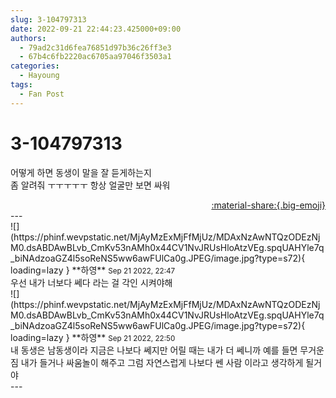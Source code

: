 ```yaml
---
slug: 3-104797313
date: 2022-09-21 22:44:23.425000+09:00
authors:
  - 79ad2c31d6fea76851d97b36c26ff3e3
  - 67b4c6fb2220ac6705aa97046f3503a1
categories:
  - Hayoung
tags:
  - Fan Post
---
```


# 3-104797313

<div class="post-container" markdown="1">
<div class="content-container md-sidebar__scrollwrap" markdown="1">

어떻게 하면 동생이 말을 잘 듣게하는지<br>좀 알려줘 ㅜㅜㅜㅜㅜ 항상 얼굴만 보면 싸워

</div>
</div>

<div style="text-align: right;" markdown="1">
<a href="https://weverse.io/fromis9/fanpost/3-104797313" style="text-align: right;">:material-share:{.big-emoji}</a>
</div>
---

<div class="comments-container md-sidebar__scrollwrap" markdown="1">
<div class="comment" markdown="1">
<div class='id-container' markdown="1">
![](https://phinf.wevpstatic.net/MjAyMzExMjFfMjUz/MDAxNzAwNTQzODEzNjM0.dsABDAwBLvb_CmKv53nAMh0x44CV1NvJRUsHloAtzVEg.spqUAHYle7q_biNAdzoaGZ4l5soReNS5ww6awFUlCa0g.JPEG/image.jpg?type=s72){ loading=lazy }
**<span class="artist">하영</span>** <small>Sep 21 2022, 22:47</small><br>
</div>
<div class='comment-body' markdown="1">
우선 내가 너보다 쎄다 라는 걸 각인 시켜야해
</div>
</div>
<div class="comment" markdown="1">
<div class='id-container' markdown="1">
![](https://phinf.wevpstatic.net/MjAyMzExMjFfMjUz/MDAxNzAwNTQzODEzNjM0.dsABDAwBLvb_CmKv53nAMh0x44CV1NvJRUsHloAtzVEg.spqUAHYle7q_biNAdzoaGZ4l5soReNS5ww6awFUlCa0g.JPEG/image.jpg?type=s72){ loading=lazy }
**<span class="artist">하영</span>** <small>Sep 21 2022, 22:50</small><br>
</div>
<div class='comment-body' markdown="1">
내 동생은 남동생이라 지금은 나보다 쎄지만 어릴 때는 내가 더 쎄니까 예를 들면 무거운 짐 내가 들거나 싸움놀이 해주고 그럼 자연스럽게 나보다 쎈 사람 이라고 생각하게 될거야 
</div>
</div>
</div>
---
